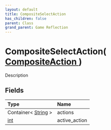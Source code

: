 ```yaml
---
layout: default
title: CompositeSelectAction
has_children: false
parent: Class
grand_parent: Game Reflection
---
```

# CompositeSelectAction( [ CompositeAction ](/riftbreaker-wiki/docs/game-reflection/classes/composite_action/) )
Description 

## Fields

| Type | Name |
|:----------|:--------------|
| Container< [String](/riftbreaker-wiki/docs/game-reflection/components/string/) > | actions |
| [int](/riftbreaker-wiki/docs/game-reflection/enums/int/) | active_action |

